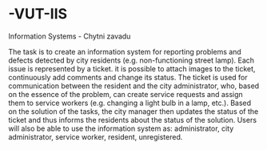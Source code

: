 # -VUT-IIS
Information Systems - Chytni zavadu

The task is to create an information system for reporting problems and defects detected by city residents (e.g. non-functioning street lamp). Each issue is represented by a ticket. it is possible to attach images to the ticket, continuously add comments and change its status. The ticket is used for communication between the resident and the city administrator, who, based on the essence of the problem, can create service requests and assign them to service workers (e.g. changing a light bulb in a lamp, etc.). Based on the solution of the tasks, the city manager then updates the status of the ticket and thus informs the residents about the status of the solution. Users will also be able to use the information system as: administrator, city administrator, service worker, resident, unregistered.
